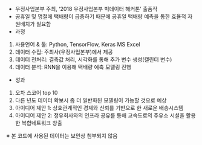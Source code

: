 -	우정사업본부 주최, ‘2018 우정사업본부 빅데이터 해커톤’ 출품작
-	공휴일 및 명절에 택배량이 급증하기 때문에 공휴일 택배량 예측을 통한 효율적 자원배치가 필요함
-	과정
1. 사용언어 & 툴: Python, TensorFlow, Keras MS Excel 
2. 데이터 수집: 주최사(우정사업본부)에서 제공
3. 데이터 전처리: 결측값 처리, 시각화를 통해 추가 변수 생성(캘린더 변수)
4. 데이터 분석: RNN을 이용해 택배량 예측 모델링 진행 

-	성과
1. 오차 스코어 top 10
2. 다른 년도 데이터 확보시 좀 더 일반화된 모델링이 가능할 것으로 예상
3. 아이디어 제안 1: 상호관계적인 경제와 신뢰를 기반으로 한 새로운 배송시스템 
4. 아이디어 제안 2: 정유회사와의 인프라 공유를 통해 고속도로의 주유소 시설을 활용한 복합네트워크 창출

※ 본 코드에 사용된 데이터는 보안상 첨부되지 않음
